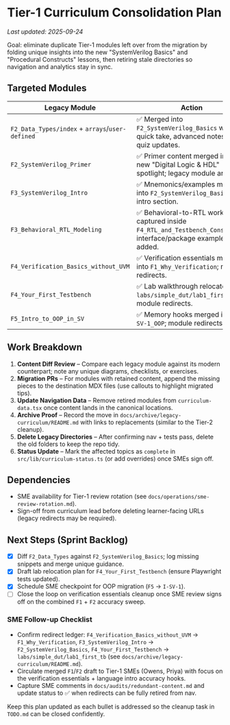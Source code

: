 # Tier-1 Curriculum Consolidation Plan

_Last updated: 2025-09-24_

Goal: eliminate duplicate Tier-1 modules left over from the migration by folding unique insights into the new "SystemVerilog Basics" and "Procedural Constructs" lessons, then retiring stale directories so navigation and analytics stay in sync.

## Targeted Modules
| Legacy Module | Action | Destination |
| --- | --- | --- |
| `F2_Data_Types/index` + `arrays`/`user-defined` | ✅ Merged into `F2_SystemVerilog_Basics` with quick take, advanced notes, and quiz updates. | `content/curriculum/T1_Foundational/F2_SystemVerilog_Basics` |
| `F2_SystemVerilog_Primer` | ✅ Primer content merged into new "Digital Logic & HDL" spotlight; legacy module archived. | `content/curriculum/T1_Foundational/F2_SystemVerilog_Basics` |
| `F3_SystemVerilog_Intro` | ✅ Mnemonics/examples merged into `F2_SystemVerilog_Basics` intro section. | `content/curriculum/T1_Foundational/F2_SystemVerilog_Basics` |
| `F3_Behavioral_RTL_Modeling` | ✅ Behavioral-to-RTL workflow captured inside `F4_RTL_and_Testbench_Constructs`; interface/package example added. | `F4_RTL_and_Testbench_Constructs` |
| `F4_Verification_Basics_without_UVM` | ✅ Verification essentials moved into `F1_Why_Verification`; module redirects. | `content/curriculum/T1_Foundational/F1_Why_Verification` |
| `F4_Your_First_Testbench` | ✅ Lab walkthrough relocated to `labs/simple_dut/lab1_first_tb`; module redirects. | `labs/simple_dut/lab1_first_tb` |
| `F5_Intro_to_OOP_in_SV` | ✅ Memory hooks merged into `I-SV-1_OOP`; module redirects. | `content/curriculum/T2_Intermediate/I-SV-1_OOP` |

## Work Breakdown
1. **Content Diff Review** – Compare each legacy module against its modern counterpart; note any unique diagrams, checklists, or exercises.
2. **Migration PRs** – For modules with retained content, append the missing pieces to the destination MDX files (use callouts to highlight migrated tips).
3. **Update Navigation Data** – Remove retired modules from `curriculum-data.tsx` once content lands in the canonical locations.
4. **Archive Proof** – Record the move in `docs/archive/legacy-curriculum/README.md` with links to replacements (similar to the Tier-2 cleanup).
5. **Delete Legacy Directories** – After confirming nav + tests pass, delete the old folders to keep the repo tidy.
6. **Status Update** – Mark the affected topics as `complete` in `src/lib/curriculum-status.ts` (or add overrides) once SMEs sign off.

## Dependencies
- SME availability for Tier-1 review rotation (see `docs/operations/sme-review-rotation.md`).
- Sign-off from curriculum lead before deleting learner-facing URLs (legacy redirects may be required).

## Next Steps (Sprint Backlog)
- [x] Diff `F2_Data_Types` against `F2_SystemVerilog_Basics`; log missing snippets and merge unique guidance.
- [x] Draft lab relocation plan for `F4_Your_First_Testbench` (ensure Playwright tests updated).
- [x] Schedule SME checkpoint for OOP migration (`F5` → `I-SV-1`).
- [ ] Close the loop on verification essentials cleanup once SME review signs off on the combined `F1` + `F2` accuracy sweep.

### SME Follow-up Checklist
- Confirm redirect ledger: `F4_Verification_Basics_without_UVM` → `F1_Why_Verification`, `F3_SystemVerilog_Intro` → `F2_SystemVerilog_Basics`, `F4_Your_First_Testbench` → `labs/simple_dut/lab1_first_tb` (see `docs/archive/legacy-curriculum/README.md`).
- Circulate merged `F1`/`F2` draft to Tier-1 SMEs (Owens, Priya) with focus on the verification essentials + language intro accuracy hooks.
- Capture SME comments in `docs/audits/redundant-content.md` and update status to ✅ when redirects can be fully retired from nav.

Keep this plan updated as each bullet is addressed so the cleanup task in `TODO.md` can be closed confidently.
